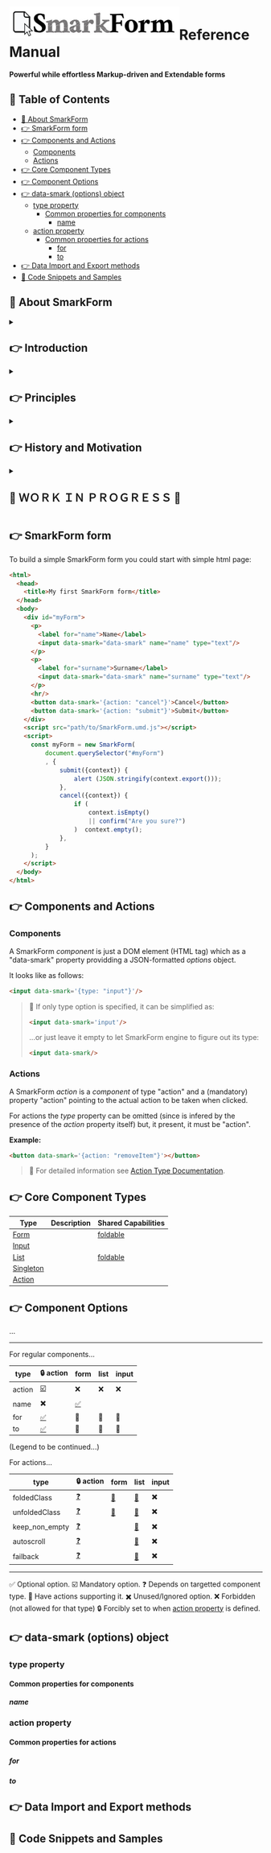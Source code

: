 <a href="https://www.npmjs.com/package/smarkform">
<img alt="SmarkForm Logo" align="left" src="SmarkForm_logo.jpg">
</a>
<h1>Reference Manual</h1>
<strong>
Powerful while effortless Markup-driven and Extendable forms
</strong>


<h2>📖 Table of Contents</h2>

<!-- vim-markdown-toc GitLab -->

* [📜 About SmarkForm](#-about-smarkform)
* [👉 SmarkForm form](#-smarkform-form)
* [👉 Components and Actions](#-components-and-actions)
    * [Components](#components)
    * [Actions](#actions)
* [👉 Core Component Types](#-core-component-types)
* [👉 Component Options](#-component-options)
* [👉 data-smark (options) object](#-data-smark-options-object)
    * [type property](#type-property)
        * [Common properties for components](#common-properties-for-components)
            * [name](#name)
    * [action property](#action-property)
        * [Common properties for actions](#common-properties-for-actions)
            * [for](#for)
            * [to](#to)
* [👉 Data Import and Export methods](#-data-import-and-export-methods)
* [💾 Code Snippets and Samples](#-code-snippets-and-samples)

<!-- vim-markdown-toc -->



## 📜 About SmarkForm

<details>
<summary>
<h2>👉 Introduction</h2>
</summary>

SmarkForm simplifies the creation of interactive forms in web applications,
empowering designers to utilize custom templates and seamlessly incorporate
interaction through contextual actions.

Designers can enhance their templates by using their own HTML and CSS, without
the need to deal with complex JavaScript code. SmarkForm enables advanced
capabilities, such as adding or removing items from a list and dynamically
loading options for select dropdowns, even if they depend on the values of any
other field in the form. This can be achieved simply by adding the 'data-smark'
property to relevant tags.

Developers can leverage these templates as views to import and manipulate
complex data in JSON format. They also have the flexibility to access any
component in the form tree using simple path-style addresses or develop their
own custom component types.

> 🚧 **Please note** that select dropdowns are not yet implemented in the
> current version, but they are planned for inclusion in the upcoming 1.0.0
> release.

</details>

<details>
<summary>
<h2>👉 Principles</h2>
</summary>

Bla bla bla...

</details>


<details>
<summary>
<h2>👉 History and Motivation</h2>
</summary>

Bla bla bla...

</details>

<details>
<summary>
<h2>🚧 ＷＯＲＫ  ＩＮ  ＰＲＯＧＲＥＳＳ 🚧</h2>
</summary>

This documentation is still in draft stage.

All information may be incomplete, inaccurate, outdated or even **completely
wrong**.

👍 We welcome any feedback, suggestions, or improvements as we continue to
enhance and expand the functionality of SmarkForm.

</details>





## 👉 SmarkForm form

To build a simple SmarkForm form you could start with simple html page:

```html
<html>
  <head>
    <title>My first SmarkForm form</title>
  </head>
  <body>
    <div id="myForm">
      <p>
        <label for="name">Name</label>
        <input data-smark="data-smark" name="name" type="text"/>
      </p>
      <p>
        <label for="surname">Surname</label>
        <input data-smark="data-smark" name="surname" type="text"/>
      </p>
      <hr/>
      <button data-smark='{action: "cancel"}'>Cancel</button>
      <button data-smark='{action: "submit"}'>Submit</button>
    </div>
    <script src="path/to/SmarkForm.umd.js"></script>
    <script>
      const myForm = new SmarkForm(
          document.querySelector("#myForm")
          , {
              submit({context}) {
                  alert (JSON.stringify(context.export()));
              },
              cancel({context}) {
                  if (
                      context.isEmpty()
                      || confirm("Are you sure?")
                  )  context.empty();
              },
          }
      );
    </script>
  </body>
</html>
```

## 👉 Components and Actions

### Components

A SmarkForm *component* is just a DOM element (HTML tag) which as a "data-smark"
property providding a JSON-formatted *options* object.

It looks like as follows:

```html
<input data-smark='{type: "input"}'/>
```

> 📌 If only type option is specified, it can be simplified as:
> ```html
> <input data-smark='input'/>
> ```
> ...or just leave it empty to let SmarkForm engine to figure out its type:
> ```html
> <input data-smark/>
> ```

### Actions

A SmarkForm *action* is a *component* of type "action" and a (mandatory)
property "action" pointing to the actual action to be taken when clicked.

For actions the *type* property can be omitted (since is infered by the
presence of the *action* property itself) but, it present, it must be "action".

**Example:**

```html
<button data-smark='{action: "removeItem"}'></button>
```

> 📖 For detailed information see [Action Type
> Documentation](doc/type_action.md).


## 👉 Core Component Types

| Type | Description                     | Shared Capabilities              |
|------|---------------------------------|----------------------------------|
| [Form](doc/type_form.md)           |   | [foldable](doc/capabilities.md#foldable) |
| [Input](doc/type_input.md)         |   |                                  |
| [List](doc/type_list.md)           |   | [foldable](doc/capabilities.md#foldable) |
| [Singleton](doc/type_singleton.md) |   |                                  |
| [Action](doc/type_action.md)       |   |                                  |




## 👉 Component Options

...

------------

For regular components...

type            | 🔒 action | form | list | input |
----------------|-----------|------|------|-------|
action          | [☑️ ](#action-property) | ❌ | ❌ | ❌ |
name            | ✖️      | [✅]() 
for             | [✅]() | 🔗      | 🔗   | 🔗    |
to              | [✅]() | 🔗      | 🔗   | 🔗    |

(Legend to be continued...)


For actions...

type            | 🔒 action | form | list | input |
----------------|-----------|------|------|-------|
foldedClass     | [❓]() | [🔗]() | [🔗]() | ✖️  |
unfoldedClass   | [❓]() | [🔗]() | [🔗]() | ✖️  |
keep_non_empty  | [❓]() |        | [🔗]() | ✖️  |
autoscroll      | [❓]() |        | [🔗]() | ✖️  |
failback        | [❓]() |        | [🔗]() | ✖️  |

------------

✅ Optional option.
☑️  Mandatory option.
❓ Depends on targetted component type.
🔗 Have actions supporting it.
✖️  Unused/Ignored option.
❌ Forbidden (not allowed for that type)
🔒 Forcibly set to when [action property](#action-property) is defined.


## 👉 data-smark (options) object

### type property

#### Common properties for components

##### name


### action property


#### Common properties for actions

##### for

##### to








## 👉 Data Import and Export methods



## 💾 Code Snippets and Samples



